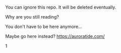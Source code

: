 You can ignore this repo. It will be deleted eventually.

Why are you still reading?

You don't have to be here anymore...

Maybe go here instead? https://auroratide.com/

1